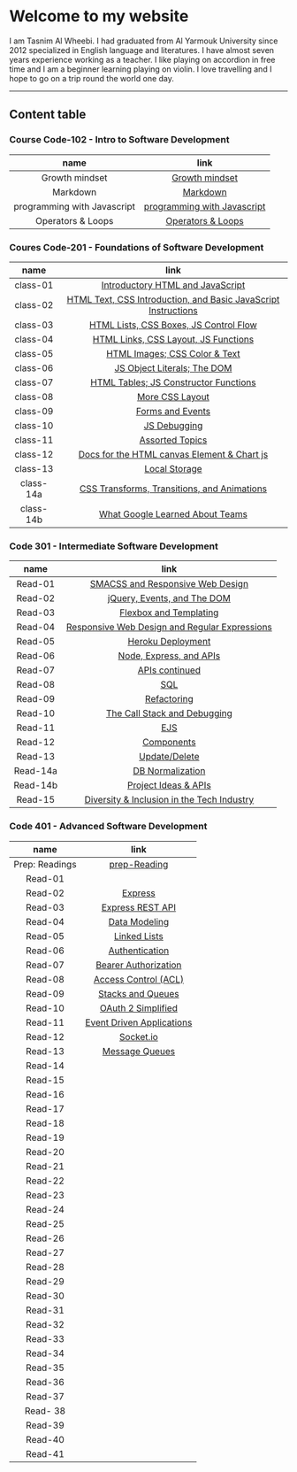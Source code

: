 # Welcome to my website
I am Tasnim Al Wheebi. I had graduated from Al Yarmouk University since 2012 specialized in English language and literatures. I have almost seven years experience working as a  teacher. I like playing on accordion in free time and I am a beginner learning playing on violin. I love travelling and I hope to go on a trip round the world one day.
 ***
 ## Content table

### Course Code-102 - Intro to Software Development

| name | link |
| :---:| :---:|
| Growth mindset | [Growth mindset](https://tasnimwheebi.github.io/Reading-Notes/102/growthminset) |
| Markdown | [Markdown](https://tasnimwheebi.github.io/Reading-Notes/102/markdown)
| programming with Javascript | [programming with Javascript ](https://tasnimwheebi.github.io/Reading-Notes/102/javascript)
| Operators & Loops | [Operators & Loops](https://tasnimwheebi.github.io/Reading-Notes/102/loops)

### Coures Code-201 - Foundations of Software Development

| name | link |
| :---:| :---:|
| class-01 | [Introductory HTML and JavaScript](https://tasnimwheebi.github.io/Reading-Notes/code-201/class-01) |
| class-02 | [ HTML Text, CSS Introduction, and Basic JavaScript Instructions](https://tasnimwheebi.github.io/Reading-Notes/code-201/class-02) 
| class-03 | [HTML Lists, CSS Boxes, JS Control Flow](https://tasnimwheebi.github.io/Reading-Notes/code-201/class-03) 
| class-04| [HTML Links, CSS Layout, JS Functions](https://tasnimwheebi.github.io/Reading-Notes/code-201/class-04)
| class-05| [ HTML Images; CSS Color & Text](https://tasnimwheebi.github.io/Reading-Notes/code-201/class-05)
| class-06| [JS Object Literals; The DOM ](https://tasnimwheebi.github.io/Reading-Notes/code-201/class-06)
| class-07| [HTML Tables; JS Constructor Functions](https://tasnimwheebi.github.io/Reading-Notes/code-201/class-07)
| class-08| [More CSS Layout](https://tasnimwheebi.github.io/Reading-Notes/code-201/class-08)
| class-09| [Forms and Events](https://tasnimwheebi.github.io/Reading-Notes/code-201/class-09)
| class-10| [JS Debugging](https://tasnimwheebi.github.io/Reading-Notes/code-201/class-10)
| class-11| [Assorted Topics](https://tasnimwheebi.github.io/Reading-Notes/code-201/class-11)
| class-12| [Docs for the HTML canvas Element & Chart js](https://tasnimwheebi.github.io/Reading-Notes/code-201/class-12)
| class-13| [Local Storage](https://tasnimwheebi.github.io/Reading-Notes/code-201/read-13)
| class-14a| [CSS Transforms, Transitions, and Animations ](https://tasnimwheebi.github.io/Reading-Notes/code-201/class-14a)
| class-14b| [What Google Learned About Teams](https://tasnimwheebi.github.io/Reading-Notes/code-201/class-14b)

### Code 301 - Intermediate Software Development

| name | link |
| :---:| :---:|
| Read-01 | [SMACSS and Responsive Web Design](https://tasnimwheebi.github.io/Reading-Notes/code-301/read-01) |
| Read-02 | [jQuery, Events, and The DOM](https://tasnimwheebi.github.io/Reading-Notes/code-301/read-02) 
| Read-03 | [Flexbox and Templating](https://tasnimwheebi.github.io/Reading-Notes/code-301/read-03) 
| Read-04| [Responsive Web Design and Regular Expressions](https://tasnimwheebi.github.io/Reading-Notes/code-301/read-04)
| Read-05| [Heroku Deployment](https://tasnimwheebi.github.io/Reading-Notes/code-301/read-05)
| Read-06| [Node, Express, and APIs](https://tasnimwheebi.github.io/Reading-Notes/code-301/read-06)
| Read-07| [ APIs continued](https://tasnimwheebi.github.io/Reading-Notes/code-301/read-07)
| Read-08| [SQL](https://tasnimwheebi.github.io/Reading-Notes/code-301/read-08)
| Read-09| [Refactoring](https://tasnimwheebi.github.io/Reading-Notes/code-301/read-09)
| Read-10| [The Call Stack and Debugging](https://tasnimwheebi.github.io/Reading-Notes/code-301/read-10)
| Read-11| [ EJS](https://tasnimwheebi.github.io/Reading-Notes/code-301/read-11)
| Read-12| [Components](https://tasnimwheebi.github.io/Reading-Notes/code-301/read-12)
| Read-13| [Update/Delete](https://tasnimwheebi.github.io/Reading-Notes/code-301/read-13)
| Read-14a| [DB Normalization](https://tasnimwheebi.github.io/Reading-Notes/code-301/read-14a)
| Read-14b| [Project Ideas & APIs](https://tasnimwheebi.github.io/Reading-Notes/code-301/read-14b)
| Read-15| [Diversity & Inclusion in the Tech Industry](https://tasnimwheebi.github.io/Reading-Notes/code-301/read-15)



### Code 401 - Advanced Software Development

| name | link |
| :---:| :---:|
| Prep: Readings  | [prep-Reading ](https://tasnimwheebi.github.io/Reading-Notes/code-401/pre-read) |
| Read-01 | [](https://tasnimwheebi.github.io/Reading-Notes/code-401/read-01) |
| Read-02 | [Express ](https://tasnimwheebi.github.io/Reading-Notes/code-401/read-02) 
| Read-03 | [Express REST API](https://tasnimwheebi.github.io/Reading-Notes/code-401/read-03) 
| Read-04| [Data Modeling ](https://tasnimwheebi.github.io/Reading-Notes/code-401/read-04)
| Read-05| [Linked Lists](https://tasnimwheebi.github.io/Reading-Notes/code-401/read-05)
| Read-06| [Authentication ](https://tasnimwheebi.github.io/Reading-Notes/code-401/read-06)
| Read-07| [ Bearer Authorization ](https://tasnimwheebi.github.io/Reading-Notes/code-401/read-07)
| Read-08| [Access Control (ACL) ](https://tasnimwheebi.github.io/Reading-Notes/code-401/read-08)
| Read-09| [Stacks and Queues ](https://tasnimwheebi.github.io/Reading-Notes/code-401/read-09)
| Read-10| [OAuth 2 Simplified ](https://tasnimwheebi.github.io/Reading-Notes/code-401/read-10)
| Read-11| [Event Driven Applications](https://tasnimwheebi.github.io/Reading-Notes/code-401/read-11)
| Read-12| [Socket.io](https://tasnimwheebi.github.io/Reading-Notes/code-401/read-12)
| Read-13| [Message Queues](https://tasnimwheebi.github.io/Reading-Notes/code-401/read-13)
| Read-14| [](https://tasnimwheebi.github.io/Reading-Notes/code-401/read-14)
| Read-15| [ ](https://tasnimwheebi.github.io/Reading-Notes/code-401/read-15)
| Read-16 | [ ](https://tasnimwheebi.github.io/Reading-Notes/code-401/read-16)
| Read-17 | [ ](https://tasnimwheebi.github.io/Reading-Notes/code-401/read-17)
| Read-18 | [ ](https://tasnimwheebi.github.io/Reading-Notes/code-401/read-18)
| Read-19 | [ ](https://tasnimwheebi.github.io/Reading-Notes/code-401/read-19)
| Read-20 | [ ](https://tasnimwheebi.github.io/Reading-Notes/code-401/read-20)
| Read-21 | [ ](https://tasnimwheebi.github.io/Reading-Notes/code-401/read-21)
| Read-22 | [ ](https://tasnimwheebi.github.io/Reading-Notes/code-401/read-22)
| Read-23 | [ ](https://tasnimwheebi.github.io/Reading-Notes/code-401/read-23)
| Read-24 | [ ](https://tasnimwheebi.github.io/Reading-Notes/code-401/read-24)
| Read-25 | [ ](https://tasnimwheebi.github.io/Reading-Notes/code-401/read-25)
| Read-26 | [ ](https://tasnimwheebi.github.io/Reading-Notes/code-401/read-26)
| Read-27 | [ ](https://tasnimwheebi.github.io/Reading-Notes/code-401/read-27)
| Read-28 | [ ](https://tasnimwheebi.github.io/Reading-Notes/code-401/read-28)
| Read-29 | [ ](https://tasnimwheebi.github.io/Reading-Notes/code-401/read-29)
| Read-30 | [ ](https://tasnimwheebi.github.io/Reading-Notes/code-401/read-30)
| Read-31 | [ ](https://tasnimwheebi.github.io/Reading-Notes/code-401/read-31)
| Read-32 | [ ](https://tasnimwheebi.github.io/Reading-Notes/code-401/read-32)
| Read-33 | [ ](https://tasnimwheebi.github.io/Reading-Notes/code-401/read-33)
| Read-34 | [ ](https://tasnimwheebi.github.io/Reading-Notes/code-401/read-34)
| Read-35 | [ ](https://tasnimwheebi.github.io/Reading-Notes/code-401/read-35)
| Read-36 | [ ](https://tasnimwheebi.github.io/Reading-Notes/code-401/read-36)
| Read-37 | [ ](https://tasnimwheebi.github.io/Reading-Notes/code-401/read-37)
| Read- 38| [ ](https://tasnimwheebi.github.io/Reading-Notes/code-401/read-38)
| Read-39 | [ ](https://tasnimwheebi.github.io/Reading-Notes/code-401/read-39)
| Read-40 | [ ](https://tasnimwheebi.github.io/Reading-Notes/code-401/read-40)
| Read-41| [ ](https://tasnimwheebi.github.io/Reading-Notes/code-401/read-41)